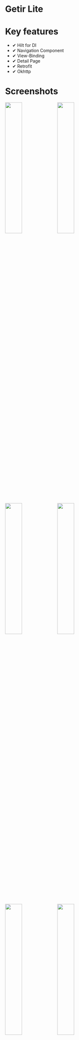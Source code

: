 # Getir Lite

# Key features
 
 * ✔ Hilt for DI
 * ✔ Navigation Component
 * ✔ View-Binding
 * ✔ Detail Page
 * ✔ Retrofit
 * ✔ Okhttp

# Screenshots

<p float="left">
  <img src="https://github.com/user-attachments/assets/c838f31f-07f2-4eed-adff-bc22aab7b18b" width=33% height=33%>
  <img src="https://github.com/user-attachments/assets/067ff921-0839-45fc-89b1-d81f342a581d" width=33% height=33%>
</p>

<p float="left">
  <img src="https://github.com/user-attachments/assets/94d101c9-c775-49a7-9229-91349ef52264" width=33% height=33%>
  <img src="https://github.com/user-attachments/assets/9f2d53af-da0e-4714-b9a7-444975d3605a" width=33% height=33%>
  
</p>

<p float="left">
  <img src="https://github.com/user-attachments/assets/9c1a68a7-375b-4989-ad45-ac0d6298a37c" width=33% height=33%>
  <img src="https://github.com/user-attachments/assets/30feee08-bbfb-4a61-a827-658a2620f034" width=33% height=33%>
</p>

<p float="left">
  <img src="https://github.com/user-attachments/assets/22d81e6c-cca0-45fe-a40e-a9dceb8b78e7" width=33% height=33%>
  <img src="https://github.com/user-attachments/assets/3add9149-9d89-4962-91c1-5c91568fadd9" width=33% height=33%>
  
</p>

<p float="left">
 <img src="https://github.com/user-attachments/assets/0846dee7-4094-4c69-9ca9-1012a28d58a5" width=33% height=33%>
 <img src="https://github.com/user-attachments/assets/22d81e6c-cca0-45fe-a40e-a9dceb8b78e7" width=33% height=33%>
</p>

<p float="left">
  <img src="https://github.com/user-attachments/assets/a9a1fa3e-4239-4136-8a41-542e54842937" width=33% height=33%>
</p>
